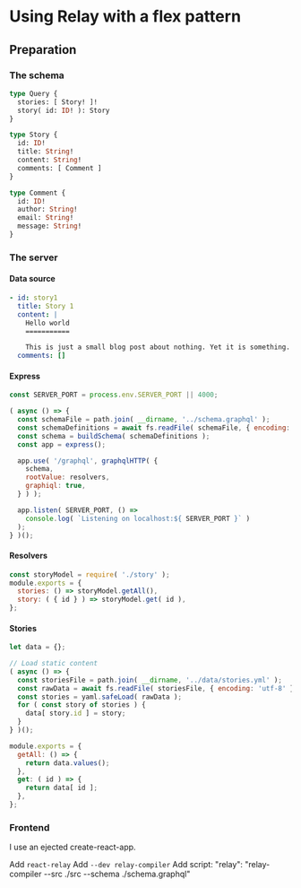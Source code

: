 Using Relay with a flex pattern
===============================

Preparation
-----------

### The schema

```graphql
type Query {
  stories: [ Story! ]!
  story( id: ID! ): Story
}

type Story {
  id: ID!
  title: String!
  content: String!
  comments: [ Comment ]
}

type Comment {
  id: ID!
  author: String!
  email: String!
  message: String!
}
```

### The server

#### Data source

```yaml
- id: story1
  title: Story 1
  content: |
    Hello world
    ===========

    This is just a small blog post about nothing. Yet it is something.
  comments: []
```

#### Express

```js
const SERVER_PORT = process.env.SERVER_PORT || 4000;

( async () => {
  const schemaFile = path.join( __dirname, '../schema.graphql' );
  const schemaDefinitions = await fs.readFile( schemaFile, { encoding: 'utf-8' } );
  const schema = buildSchema( schemaDefinitions );
  const app = express();

  app.use( '/graphql', graphqlHTTP( {
    schema,
    rootValue: resolvers,
    graphiql: true,
  } ) );

  app.listen( SERVER_PORT, () =>
    console.log( `Listening on localhost:${ SERVER_PORT }` )
  );
} )();
```

#### Resolvers

```js
const storyModel = require( './story' );
module.exports = {
  stories: () => storyModel.getAll(),
  story: ( { id } ) => storyModel.get( id ),
};
```

#### Stories

```js
let data = {};

// Load static content
( async () => {
  const storiesFile = path.join( __dirname, '../data/stories.yml' );
  const rawData = await fs.readFile( storiesFile, { encoding: 'utf-8' } );
  const stories = yaml.safeLoad( rawData );
  for ( const story of stories ) {
    data[ story.id ] = story;
  }
} )();

module.exports = {
  getAll: () => {
    return data.values();
  },
  get: ( id ) => {
    return data[ id ];
  },
};
```

### Frontend

I use an ejected create-react-app.

Add `react-relay`
Add `--dev relay-compiler`
Add script: "relay": "relay-compiler --src ./src --schema ./schema.graphql"
